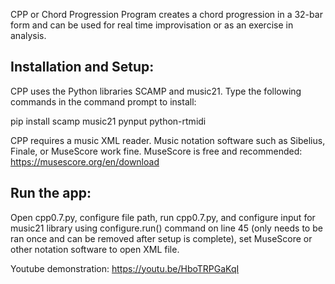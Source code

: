 CPP or Chord Progression Program creates a chord progression in a 32-bar form and can be used for real time improvisation or as an exercise in analysis. 

## Installation and Setup:

CPP uses the Python libraries SCAMP and music21. Type the following commands in the command prompt to install: 

pip install scamp music21 pynput python-rtmidi

CPP requires a music XML reader. Music notation software such as Sibelius, Finale, or MuseScore work fine. MuseScore is free and recommended: https://musescore.org/en/download

## Run the app:

Open cpp0.7.py, configure file path, run cpp0.7.py, and configure input for music21 library using configure.run() command on line 45 (only needs to be ran once and can be removed after setup is complete), set MuseScore or other notation software to open XML file.

Youtube demonstration: https://youtu.be/HboTRPGaKqI

